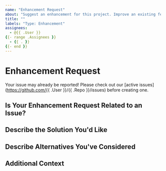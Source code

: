 ```yaml
---
name: "Enhancement Request"
about: "Suggest an enhancement for this project. Improve an existing feature"
title: ""
labels: "Type: Enhancement"
assignees:
  - @{{ .User }}
{{- range .Assignees }}
  - {{ . }}
{{- end }}
---
```


# Enhancement Request

Your issue may already be reported!
Please check out our [active issues](https://github.com/{{ .User }}/{{ .Repo }}/issues) before creating one.

## Is Your Enhancement Request Related to an Issue?

<!--
If yes, provide a clear and concise description of what the problem is
E.g.:
  Issue #
  I'm always frustrated when...
-->

## Describe the Solution You'd Like

<!--
A clear and concise description of what you'd like
-->

## Describe Alternatives You've Considered

<!--
A clear and concise description of other alternatives you have considered
-->

## Additional Context

<!--
Any other extra context or information
-->
